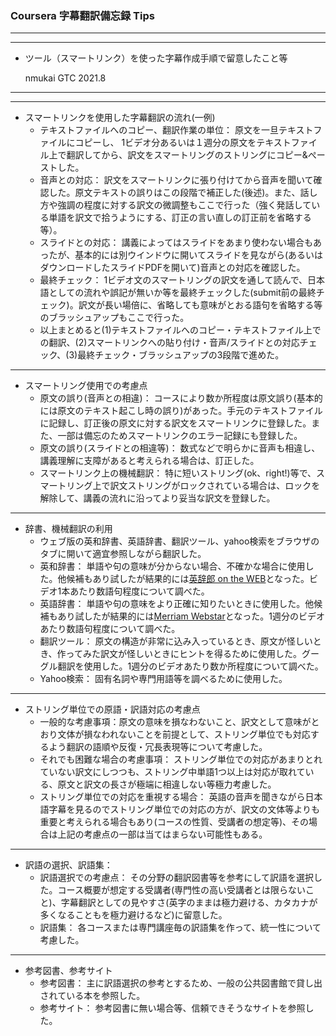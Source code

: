 ### Coursera 字幕翻訳備忘録 Tips

***
***
- ツール（スマートリンク）を使った字幕作成手順で留意したこと等 

     nmukai GTC 2021.8
***
***

+ スマートリンクを使用した字幕翻訳の流れ(一例)
    + テキストファイルへのコピー、翻訳作業の単位： 原文を一旦テキストファイルにコピーし、 1ビデオ分あるいは１週分の原文をテキストファイル上で翻訳してから、訳文をスマートリングのストリングにコピー&ぺーストした。
    + 音声との対応： 訳文をスマートリンクに張り付けてから音声を聞いて確認した。原文テキストの誤りはこの段階で補正した(後述)。また、話し方や強調の程度に対する訳文の微調整もここで行った（強く発話している単語を訳文で拾うようにする、訂正の言い直しの訂正前を省略する等）。
    + スライドとの対応： 講義によってはスライドをあまり使わない場合もあったが、基本的には別ウインドウに開いてスライドを見ながら(あるいはダウンロードしたスライドPDFを開いて)音声との対応を確認した。
    + 最終チェック： 1ビデオ文のスマートリングの訳文を通して読んで、日本語としての流れや誤記が無いか等を最終チェックした(submit前の最終チェック)。訳文が長い場倍に、省略しても意味がとおる語句を省略する等のブラッシュアップもここで行った。
    + 以上まとめると(1)テキストファイルへのコピー・テキストファイル上での翻訳、(2)スマートリンクへの貼り付け・音声/スライドとの対応チェック、(3)最終チェック・ブラッシュアップの3段階で進めた。

***

+ スマートリング使用での考慮点
    + 原文の誤り(音声との相違)： コースにより数か所程度は原文誤り(基本的には原文のテキスト起こし時の誤り)があった。手元のテキストファイルに記録し、訂正後の原文に対する訳文をスマートリンクに登録した。また、一部は備忘のためスマートリンクのエラー記録にも登録した。
    + 原文の誤り(スライドとの相違等)： 数式などで明らかに音声も相違し、講義理解に支障があると考えられる場合は、訂正した。
    + スマートリンク上の機械翻訳： 特に短いストリング(ok、right!)等で、スマートリング上で訳文ストリングがロックされている場合は、ロックを解除して、講義の流れに沿ってより妥当な訳文を登録した。

***

+ 辞書、機械翻訳の利用
    + ウェブ版の英和辞書、英語辞書、翻訳ツール、yahoo検索をブラウザのタブに開いて適宜参照しながら翻訳した。
    + 英和辞書： 単語や句の意味が分からない場合、不確かな場合に使用した。他候補もあり試したが結果的には[英辞郎 on the WEB](https://eow.alc.co.jp/)となった。ビデオ1本あたり数語句程度について調べた。
    + 英語辞書： 単語や句の意味をより正確に知りたいときに使用した。他候補もあり試したが結果的には[Merriam Webstar](https://www.merriam-webster.com/)となった。1週分のビデオあたり数語句程度について調べた。
    + 翻訳ツール： 原文の構造が非常に込み入っているとき、原文が怪しいとき、作ってみた訳文が怪しいときにヒントを得るために使用した。グーグル翻訳を使用した。1週分のビデオあたり数か所程度について調べた。
    + Yahoo検索： 固有名詞や専門用語等を調べるために使用した。

***

+ ストリング単位での原語・訳語対応の考慮点
    + 一般的な考慮事項：原文の意味を損なわないこと、訳文として意味がとおり文体が損なわれないことを前提として、ストリング単位でも対応するよう翻訳の語順や反復・冗長表現等について考慮した。
    + それでも困難な場合の考慮事項： ストリング単位での対応があまりとれていない訳文にしつつも、ストリング中単語1つ以上は対応が取れている、原文と訳文の長さが極端に相違しない等極力考慮した。
    + ストリング単位での対応を重視する場合： 英語の音声を聞きながら日本語字幕を見るのでストリング単位での対応の方が、訳文の文体等よりも重要と考えられる場合もあり(コースの性質、受講者の想定等)、その場合は上記の考慮点の一部は当てはまらない可能性もある。

***

+ 訳語の選択、訳語集：
    + 訳語選択での考慮点： その分野の翻訳図書等を参考にして訳語を選択した。コース概要が想定する受講者(専門性の高い受講者とは限らないこと)、字幕翻訳としての見やすさ(英字のままは極力避ける、カタカナが多くなることもを極力避けるなど)に留意した。
    + 訳語集： 各コースまたは専門講座毎の訳語集を作って、統一性について考慮した。

***

+ 参考図書、参考サイト
    + 参考図書： 主に訳語選択の参考とするため、一般の公共図書館で貸し出されている本を参照した。
    + 参考サイト： 参考図書に無い場合等、信頼できそうなサイトを参照した。